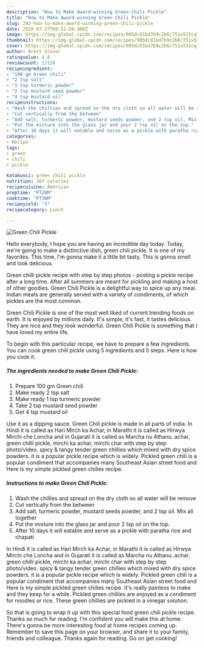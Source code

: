 ```yaml
---
description: "How to Make Award-winning Green Chili Pickle"
title: "How to Make Award-winning Green Chili Pickle"
slug: 292-how-to-make-award-winning-green-chili-pickle
date: 2020-07-27T09:52:50.400Z
image: https://img-global.cpcdn.com/recipes/905dc81bd7b9c2b6/751x532cq70/green-chili-pickle-recipe-main-photo.jpg
thumbnail: https://img-global.cpcdn.com/recipes/905dc81bd7b9c2b6/751x532cq70/green-chili-pickle-recipe-main-photo.jpg
cover: https://img-global.cpcdn.com/recipes/905dc81bd7b9c2b6/751x532cq70/green-chili-pickle-recipe-main-photo.jpg
author: Brett Glover
ratingvalue: 4.8
reviewcount: 12116
recipeingredient:
- "100 gm Green chili"
- "2 tsp salt"
- "1 tsp turmeric powder"
- "2 tsp mustard seed powder"
- "4 tsp mustard oil"
recipeinstructions:
- "Wash the chillies and spread on the dry cloth so all water will be remove"
- "Cut vertically from the between"
- "Add salt, turmeric powder, mustard seeds powder, and 2 tsp oil. Mix all together"
- "Put the mixture into the glass jar and pour 2 tsp oil on the top."
- "After 10 days it will eatable and serve as a pickle with paratha rice and chapati"
categories:
- Recipe
tags:
- green
- chili
- pickle

katakunci: green chili pickle 
nutrition: 167 calories
recipecuisine: American
preptime: "PT20M"
cooktime: "PT38M"
recipeyield: "3"
recipecategory: Lunch

---
```



![Green Chili Pickle](https://img-global.cpcdn.com/recipes/905dc81bd7b9c2b6/751x532cq70/green-chili-pickle-recipe-main-photo.jpg)

Hello everybody, I hope you are having an incredible day today. Today, we're going to make a distinctive dish, green chili pickle. It is one of my favorites. This time, I'm gonna make it a little bit tasty. This is gonna smell and look delicious.

Green chilli pickle recipe with step by step photos - posting a pickle recipe after a long time. After all summers are meant for pickling and making a host of other goodies. Green Chili Pickle is a delightful way to spice up any meal. Indian meals are generally served with a variety of condiments, of which pickles are the most common.

Green Chili Pickle is one of the most well liked of current trending foods on earth. It is enjoyed by millions daily. It's simple, it's fast, it tastes delicious. They are nice and they look wonderful. Green Chili Pickle is something that I have loved my entire life.


To begin with this particular recipe, we have to prepare a few ingredients. You can cook green chili pickle using 5 ingredients and 5 steps. Here is how you cook it.

<!--inarticleads1-->

##### The ingredients needed to make Green Chili Pickle:

1. Prepare 100 gm Green chili
1. Make ready 2 tsp salt
1. Make ready 1 tsp turmeric powder
1. Take 2 tsp mustard seed powder
1. Get 4 tsp mustard oil


Use it as a dipping sauce. Green Chili pickle is made in all parts of india. In Hindi it is called as Hari Mirch ka Achar, in Marathi it is called as Hirwya Mirchi che Loncha and in Gujarati it is called as Marcha nu Athanu..achar, green chilli pickle, mirchi ka achar, mirchi char with step by step photo/video. spicy &amp; tangy tender green chillies which mixed with dry spice powders. it is a popular pickle recipe which is widely. Pickled green chili is a popular condiment that accompanies many Southeast Asian street food and Here is my simple pickled green chilies recipe. 

<!--inarticleads2-->

##### Instructions to make Green Chili Pickle:

1. Wash the chillies and spread on the dry cloth so all water will be remove
1. Cut vertically from the between
1. Add salt, turmeric powder, mustard seeds powder, and 2 tsp oil. Mix all together
1. Put the mixture into the glass jar and pour 2 tsp oil on the top.
1. After 10 days it will eatable and serve as a pickle with paratha rice and chapati


In Hindi it is called as Hari Mirch ka Achar, in Marathi it is called as Hirwya Mirchi che Loncha and in Gujarati it is called as Marcha nu Athanu..achar, green chilli pickle, mirchi ka achar, mirchi char with step by step photo/video. spicy &amp; tangy tender green chillies which mixed with dry spice powders. it is a popular pickle recipe which is widely. Pickled green chili is a popular condiment that accompanies many Southeast Asian street food and Here is my simple pickled green chilies recipe. It&#39;s really painless to make and they keep for a while. Pickled green chillies are enjoyed as a condiment for noodles or rice. These green chillies are pickled in a vinegar solution. 

So that is going to wrap it up with this special food green chili pickle recipe. Thanks so much for reading. I'm confident you will make this at home. There's gonna be more interesting food at home recipes coming up. Remember to save this page on your browser, and share it to your family, friends and colleague. Thanks again for reading. Go on get cooking!
